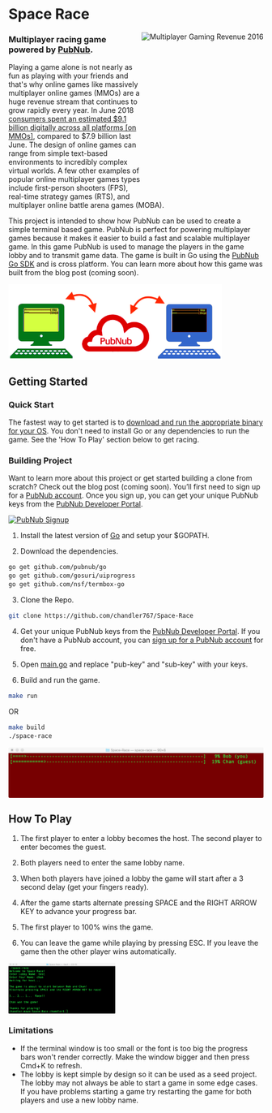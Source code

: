 # Space Race
<img alt="Multiplayer Gaming Revenue 2016" align="right" src="https://www.superdataresearch.com/wp-content/uploads/2016/08/SuperData-MMO-MOBA-Report-2016-1.png" height="330">

### Multiplayer racing game powered by [PubNub](https://www.pubnub.com/?devrel_gh=Space-Race).

Playing a game alone is not nearly as fun as playing with your friends and that's why online games like massively multiplayer online games (MMOs) are a huge revenue stream that continues to grow rapidly every year. In June 2018 [consumers spent an estimated $9.1 billion digitally across all platforms [on MMOs]](https://www.superdataresearch.com/us-digital-games-market), compared to $7.9 billion last June. The design of online games can range from simple text-based environments to incredibly complex virtual worlds. A few other examples of popular online multiplayer games types include first-person shooters (FPS),  real-time strategy games (RTS), and multiplayer online battle arena games (MOBA). 

This project is intended to show how PubNub can be used to create a simple terminal based game. PubNub is perfect for powering multiplayer games because it makes it easier to build a fast and scalable multiplayer game. In this game PubNub is used to manage the players in the game lobby and to transmit game data. The game is built in Go using the [PubNub Go SDK](https://www.pubnub.com/docs/go/pubnub-go-sdk?devrel_gh=Space-Race) and is cross platform. You can learn more about how this game was built from the blog post (coming soon).

[<img alt="PubNub usage in Space Race" align="center" src="https://raw.githubusercontent.com/chandler767/Space-Race/master/screenshots/pubnub.png" height="150">](https://pubnub.com/?devrel_gh=Space-Race)

## Getting Started

### Quick Start

The fastest way to get started is to [download and run the appropriate binary for your OS](https://github.com/chandler767/Space-Race/releases/latest). You don't need to install Go or any dependencies to run the game. See the 'How To Play' section below to get racing.

### Building Project

Want to learn more about this project or get started building a clone from scratch? Check out the blog post (coming soon). You’ll first need to sign up for a [PubNub account](https://dashboard.pubnub.com/signup/?devrel_gh=Space-Race). Once you sign up, you can get your unique PubNub keys from the [PubNub Developer Portal](https://admin.pubnub.com/?devrel_gh=Space-Race).

[<img alt="PubNub Signup" src="https://i.imgur.com/og5DDjf.png" width=260 height=97/>](https://dashboard.pubnub.com/signup/?devrel_gh=Space-Race)

1. Install the latest version of [Go](https://golang.org/) and setup your $GOPATH.

2. Download the dependencies.
```bash
go get github.com/pubnub/go
go get github.com/gosuri/uiprogress
go get github.com/nsf/termbox-go
```

3. Clone the Repo.
```bash
git clone https://github.com/chandler767/Space-Race
```

4. Get your unique PubNub keys from the [PubNub Developer Portal](https://admin.pubnub.com/?devrel_gh=Space-Race). If you don't have a PubNub account, you can [sign up for a PubNub account](https://dashboard.pubnub.com/signup/?devrel_gh=Space-Race) for free.

5. Open [main.go](https://github.com/chandler767/Space-Race/blob/master/main.go) and replace "pub-key" and "sub-key" with your keys.

6. Build and run the game.
```bash
make run
```
OR
```bash
make build
./space-race
```

[<img alt="Space Race Game" align="center" src="https://raw.githubusercontent.com/chandler767/Space-Race/master/screenshots/race.png" height="100">](https://pubnub.com/?devrel_gh=Space-Race)

## How To Play

1. The first player to enter a lobby becomes the host. The second player to enter becomes the guest.

2. Both players need to enter the same lobby name.

3. When both players have joined a lobby the game will start after a 3 second delay (get your fingers ready).

4. After the game starts alternate pressing SPACE and the RIGHT ARROW KEY to advance your progress bar.

5. The first player to 100% wins the game.

6. You can leave the game while playing by pressing ESC. If you leave the game then the other player wins automatically. 

[<img alt="Space Race Game" align="center" src="https://raw.githubusercontent.com/chandler767/Space-Race/master/screenshots/game.png" height="100">](https://pubnub.com/?devrel_gh=Space-Race)

### Limitations 

- If the terminal window is too small or the font is too big the progress bars won't render correctly. Make the window bigger and then press Cmd+K to refresh. 
- The lobby is kept simple by design so it can be used as a seed project. The lobby may not always be able to start a game in some edge cases. If you have problems starting a game try restarting the game for both players and use a new lobby name. 
